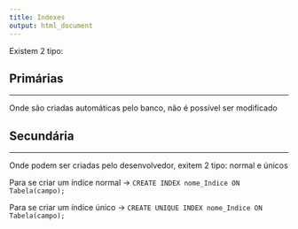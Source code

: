 ```yaml
---
title: Indexes
output: html_document
---
```


Existem 2 tipo:

## Primárias

***

Onde são criadas automáticas pelo banco, não é possível ser modificado

## Secundária

***

Onde podem ser criadas pelo desenvolvedor, exitem 2 tipo: normal e únicos

Para se criar um índice normal -> `CREATE INDEX nome_Indice ON Tabela(campo);`

Para se criar um índice único -> `CREATE UNIQUE INDEX nome_Indice ON Tabela(campo);`
